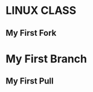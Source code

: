 LINUX CLASS
========================
My First Fork
------------------------
# My First Branch

## My First Pull
